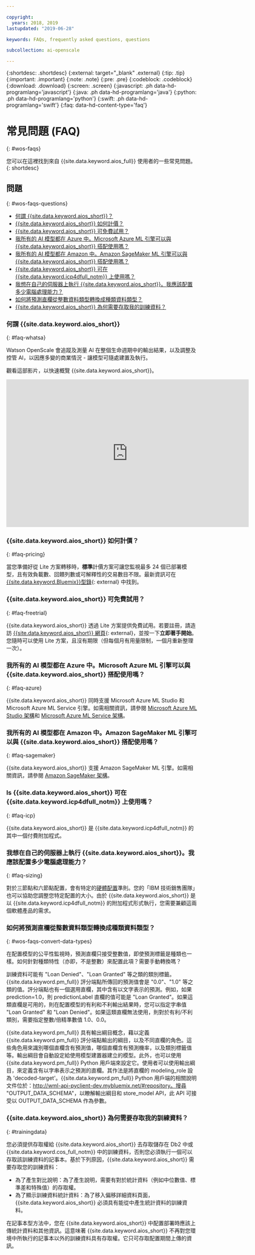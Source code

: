 ```yaml
---

copyright:
  years: 2018, 2019
lastupdated: "2019-06-28"

keywords: FAQs, frequently asked questions, questions

subcollection: ai-openscale

---
```


{:shortdesc: .shortdesc}
{:external: target="_blank" .external}
{:tip: .tip}
{:important: .important}
{:note: .note}
{:pre: .pre}
{:codeblock: .codeblock}
{:download: .download}
{:screen: .screen}
{:javascript: .ph data-hd-programlang='javascript'}
{:java: .ph data-hd-programlang='java'}
{:python: .ph data-hd-programlang='python'}
{:swift: .ph data-hd-programlang='swift'}
{:faq: data-hd-content-type='faq'}

# 常見問題 (FAQ)
{: #wos-faqs}

您可以在這裡找到來自 {{site.data.keyword.aios_full}} 使用者的一些常見問題。
{: shortdesc}

## 問題
{: #wos-faqs-questions}

- [何謂 {{site.data.keyword.aios_short}}？](#faq-whatsa)
- [{{site.data.keyword.aios_short}} 如何計價？](#faq-pricing)
- [{{site.data.keyword.aios_short}} 可免費試用？](#faq-freetrial)
- [我所有的 AI 模型都在 Azure 中。Microsoft Azure ML 引擎可以與 {{site.data.keyword.aios_short}} 搭配使用嗎？](#faq-azure)
- [我所有的 AI 模型都在 Amazon 中。Amazon SageMaker ML 引擎可以與 {{site.data.keyword.aios_short}} 搭配使用嗎？](#faq-sagemaker)
- [{{site.data.keyword.aios_short}} 可在 {{site.data.keyword.icp4dfull_notm}} 上使用嗎？](#faq-icp)
- [我想在自己的伺服器上執行 {{site.data.keyword.aios_short}}。我應該配置多少電腦處理能力？](#faq-sizing)
- [如何將預測直欄從整數資料類型轉換成種類資料類型？](#wos-faqs-convert-data-types)
- [{{site.data.keyword.aios_short}} 為何需要存取我的訓練資料？](#trainingdata)

### 何謂 {{site.data.keyword.aios_short}}
{: #faq-whatsa}

Watson OpenScale 會追蹤及測量 AI 在整個生命週期中的輸出結果，以及調整及控管 AI，以因應多變的商業情況 - 讓模型可隨處建置及執行。

觀看這部影片，以快速概覽 {{site.data.keyword.aios_short}}。

<p>
  <div class="embed-responsive embed-responsive-16by9">
    <iframe class="embed-responsive-item" id="youtubeplayer" title="AI 具備可信任性與透明度" type="text/html" width="640" height="390" src="https://www.youtube.com/embed/6Ei8rPVtCf8" frameborder="0" webkitallowfullscreen mozallowfullscreen allowfullscreen> </iframe>
  </div>
</p>

### {{site.data.keyword.aios_short}} 如何計價？
{: #faq-pricing}

當您準備好從 Lite 方案轉移時，**標準**計價方案可讓您監視最多 24 個已部署模型，且有效負載數、回饋列數或可解釋性的交易數目不限。最新資訊可在 [{{site.data.keyword.Bluemix}}型錄](https://cloud.ibm.com/catalog/services/watson-openscale?cm_sp=WatsonPlatform-WatsonPlatform-_-OnPageNavCTA-IBMWatson_OpenScale-_-AIOSProductPage){: external} 中找到。


### {{site.data.keyword.aios_short}} 可免費試用？
{: #faq-freetrial}

{{site.data.keyword.aios_short}} 透過 Lite 方案提供免費試用。若要註冊，請造訪 [{{site.data.keyword.aios_short}} 網頁](https://www.ibm.com/cloud/watson-openscale/){: external}，並按一下**立即著手開始**。您隨時可以使用 Lite 方案，且沒有期限（但每個月有用量限制，一個月重新整理一次）。

### 我所有的 AI 模型都在 Azure 中。Microsoft Azure ML 引擎可以與 {{site.data.keyword.aios_short}} 搭配使用嗎？
{: #faq-azure}

{{site.data.keyword.aios_short}} 同時支援 Microsoft Azure ML Studio 和 Microsoft Azure ML Service 引擎。如需相關資訊，請參閱 [Microsoft Azure ML Studio 架構](/docs/services/ai-openscale?topic=ai-openscale-frmwrks-azure)和 [Microsoft Azure ML Service 架構](/docs/services/ai-openscale?topic=ai-openscale-frmwrks-azure-service)。

### 我所有的 AI 模型都在 Amazon 中。Amazon SageMaker ML 引擎可以與 {{site.data.keyword.aios_short}} 搭配使用嗎？
{: #faq-sagemaker}

{{site.data.keyword.aios_short}} 支援 Amazon SageMaker ML 引擎。如需相關資訊，請參閱 [Amazon SageMaker 架構](/docs/services/ai-openscale?topic=ai-openscale-frmwrks-aws-sage)。

### Is {{site.data.keyword.aios_short}} 可在 {{site.data.keyword.icp4dfull_notm}} 上使用嗎？
{: #faq-icp}

{{site.data.keyword.aios_short}} 是 {{site.data.keyword.icp4dfull_notm}} 的其中一個付費附加程式。 

### 我想在自己的伺服器上執行 {{site.data.keyword.aios_short}}。我應該配置多少電腦處理能力？
{: #faq-sizing}

對於三節點和六節點配置，會有特定的[硬體配置](/docs/services/ai-openscale?topic=ai-openscale-inst-install-icp#inst-hwt)準則。您的「IBM 技術銷售團隊」也可以協助您調整您特定配置的大小。由於 {{site.data.keyword.aios_short}} 是以 {{site.data.keyword.icp4dfull_notm}} 的附加程式形式執行，您需要兼顧這兩個軟體產品的需求。

### 如何將預測直欄從整數資料類型轉換成種類資料類型？
{: #wos-faqs-convert-data-types}

在配置模型的公平性監視時，預測直欄只接受整數值，即使預測標籤是種類也一樣。如何針對種類特性（亦即，不是整數）來配置此項？需要手動轉換嗎？ 

訓練資料可能有 "Loan Denied"、"Loan Granted" 等之類的類別標籤。{{site.data.keyword.pm_full}} 評分端點所傳回的預測值會是 "0.0"、"1.0" 等之類的值。評分端點也有一個選用直欄，其中含有以文字表示的預測。例如，如果 prediction=1.0，則 predictionLabel 直欄的值可能是 "Loan Granted"。如果這類直欄是可用的，則在配置模型的有利和不利輸出結果時，您可以指定字串值 "Loan Granted" 和 "Loan Denied"。如果這類直欄無法使用，則對於有利/不利類別，需要指定整數/倍精準數值 1.0、0.0。

{{site.data.keyword.pm_full}} 具有輸出綱目概念，藉以定義 {{site.data.keyword.pm_full}} 評分端點輸出的綱目，以及不同直欄的角色。這些角色用來識別哪個直欄含有預測值，哪個直欄含有預測機率，以及類別標籤值等。輸出綱目會自動設定給使用模型建置器建立的模型。此外，也可以使用 {{site.data.keyword.pm_full}} Python 用戶端來設定它。使用者可以使用輸出綱目，來定義含有以字串表示之預測的直欄。其作法是將直欄的 modeling_role 設為 'decoded-target'。{{site.data.keyword.pm_full}} Python 用戶端的相關說明文件位於：http://wml-api-pyclient-dev.mybluemix.net/#repository。搜尋 "OUTPUT_DATA_SCHEMA"，以瞭解輸出綱目和 store_model API，此 API 可接受以 OUTPUT_DATA_SCHEMA 作為參數。

### {{site.data.keyword.aios_short}} 為何需要存取我的訓練資料？
{: #trainingdata}

您必須提供存取權給 {{site.data.keyword.aios_short}} 去存取儲存在 Db2 中或 {{site.data.keyword.cos_full_notm}} 中的訓練資料，否則您必須執行一個可以存取該訓練資料的記事本。基於下列原因，{{site.data.keyword.aios_short}} 需要存取您的訓練資料：

- 為了產生對比說明：為了產生說明，需要有對於統計資料（例如中位數值、標準差和特殊值）的存取權。
- 為了顯示訓練資料統計資料：為了移入偏移詳細資料頁面，{{site.data.keyword.aios_short}} 必須具有能從中產生統計資料的訓練資料。

<!---
- To compute drift: Training data is required to build the drift detection model.
- To identify and suggest features to monitor for fairness: {{site.data.keyword.aios_short}} needs access to training data to suggest reference and monitored ranges.
--->

在記事本型方法中，您在 {{site.data.keyword.aios_short}} 中配置部署時應該上傳統計資料和其他資訊。這意味著 {{site.data.keyword.aios_short}} 不再對您環境中所執行的記事本以外的訓練資料具有存取權。它只可存取配置期間上傳的資訊。


